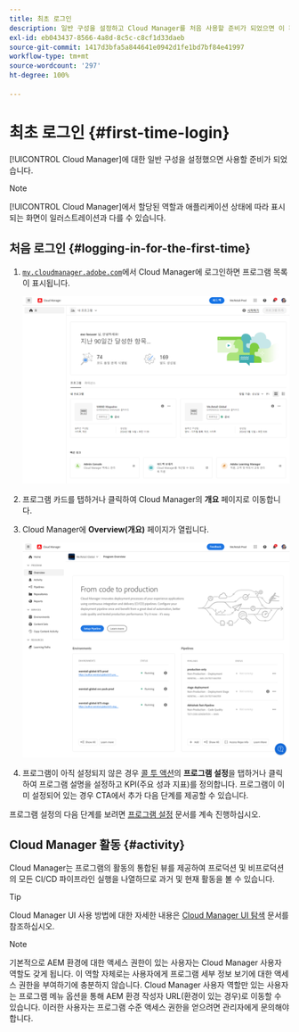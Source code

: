 ```yaml
---
title: 최초 로그인
description: 일반 구성을 설정하고 Cloud Manager를 처음 사용할 준비가 되었으면 이 페이지를 따르십시오.
exl-id: eb043437-8566-4a8d-8c5c-c8cf1d33daeb
source-git-commit: 1417d3bfa5a844641e0942d1fe1bd7bf84e41997
workflow-type: tm+mt
source-wordcount: '297'
ht-degree: 100%

---
```



# 최초 로그인 {#first-time-login}

[!UICONTROL Cloud Manager]에 대한 일반 구성을 설정했으면 사용할 준비가 되었습니다.

>[!NOTE]
>
>[!UICONTROL Cloud Manager]에서 할당된 역할과 애플리케이션 상태에 따라 표시되는 화면이 일러스트레이션과 다를 수 있습니다.

## 처음 로그인 {#logging-in-for-the-first-time}

1. [`my.cloudmanager.adobe.com`](https://my.cloudmanager.adobe.com/)에서 Cloud Manager에 로그인하면 프로그램 목록이 표시됩니다.

   ![Cloud Manager 콘솔](/help/assets/cloud-manager-console.png)

1. 프로그램 카드를 탭하거나 클릭하여 Cloud Manager의 **개요** 페이지로 이동합니다.

1. Cloud Manager에 **Overview(개요)** 페이지가 열립니다.

   ![Cloud Manager 개요 페이지](/help/assets/program-overview-page.png)

1. 프로그램이 아직 설정되지 않은 경우 [콜 투 액션](/help/getting-started/navigation.md#cta)의 **프로그램 설정**&#x200B;을 탭하거나 클릭하여 프로그램 설명을 설정하고 KPI(주요 성과 지표)를 정의합니다. 프로그램이 이미 설정되어 있는 경우 CTA에서 추가 다음 단계를 제공할 수 있습니다.

프로그램 설정의 다음 단계를 보려면 [프로그램 설정](/help/getting-started/program-setup.md) 문서를 계속 진행하십시오.

## Cloud Manager 활동 {#activity}

Cloud Manager는 프로그램의 활동의 통합된 뷰를 제공하여 프로덕션 및 비프로덕션의 모든 CI/CD 파이프라인 실행을 나열하므로 과거 및 현재 활동을 볼 수 있습니다.

>[!TIP]
>
>Cloud Manager UI 사용 방법에 대한 자세한 내용은 [Cloud Manager UI 탐색](/help/getting-started/navigation.md) 문서를 참조하십시오.

>[!NOTE]
>
>기본적으로 AEM 환경에 대한 액세스 권한이 있는 사용자는 Cloud Manager 사용자 역할도 갖게 됩니다. 이 역할 자체로는 사용자에게 프로그램 세부 정보 보기에 대한 액세스 권한을 부여하기에 충분하지 않습니다. Cloud Manager 사용자 역할만 있는 사용자는 프로그램 메뉴 옵션을 통해 AEM 환경 작성자 URL(환경이 있는 경우)로 이동할 수 있습니다. 이러한 사용자는 프로그램 수준 액세스 권한을 얻으려면 관리자에게 문의해야 합니다.
